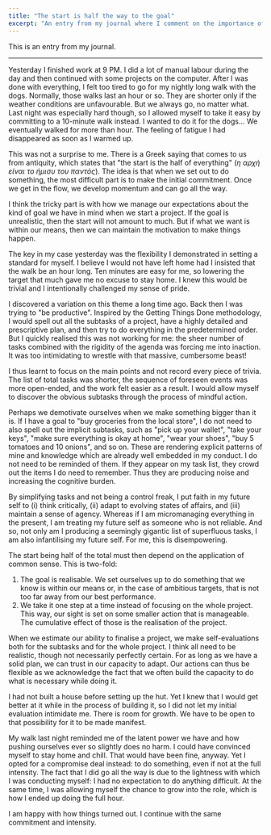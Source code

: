 ```yaml
---
title: "The start is half the way to the goal"
excerpt: "An entry from my journal where I comment on the importance of starting a project in earnest."
---
```


This is an entry from my journal.

* * *

Yesterday I finished work at 9 PM. I did a lot of manual labour during
the day and then continued with some projects on the computer. After I
was done with everything, I felt too tired to go for my nightly long
walk with the dogs. Normally, those walks last an hour or so. They are
shorter only if the weather conditions are unfavourable. But we always
go, no matter what. Last night was especially hard though, so I
allowed myself to take it easy by committing to a 10-minute walk
instead. I wanted to do it for the dogs... We eventually walked for
more than hour. The feeling of fatigue I had disappeared as soon as I
warmed up.

This was not a surprise to me. There is a Greek saying that comes to
us from antiquity, which states that "the start is the half of
everything" (_η αρχή είναι το ήμισυ του παντός_). The idea is that
when we set out to do something, the most difficult part is to make
the initial commitment. Once we get in the flow, we develop momentum
and can go all the way.

I think the tricky part is with how we manage our expectations about
the kind of goal we have in mind when we start a project. If the goal
is unrealistic, then the start will not amount to much. But if what we
want is within our means, then we can maintain the motivation to make
things happen.

The key in my case yesterday was the flexibility I demonstrated in
setting a standard for myself. I believe I would not have left home
had I insisted that the walk be an hour long. Ten minutes are easy for
me, so lowering the target that much gave me no excuse to stay home. I
knew this would be trivial and I intentionally challenged my sense of
pride.

I discovered a variation on this theme a long time ago. Back then I
was trying to "be productive". Inspired by the Getting Things Done
methodology, I would spell out all the subtasks of a project, have a
highly detailed and prescriptive plan, and then try to do everything
in the predetermined order. But I quickly realised this was not
working for me: the sheer number of tasks combined with the rigidity
of the agenda was forcing me into inaction. It was too intimidating to
wrestle with that massive, cumbersome beast!

I thus learnt to focus on the main points and not record every piece
of trivia. The list of total tasks was shorter, the sequence of
foreseen events was more open-ended, and the work felt easier as a
result. I would allow myself to discover the obvious subtasks through
the process of mindful action.

Perhaps we demotivate ourselves when we make something bigger than it
is. If I have a goal to "buy groceries from the local store", I do not
need to also spell out the implicit subtasks, such as "pick up your
wallet", "take your keys", "make sure everything is okay at home",
"wear your shoes", "buy 5 tomatoes and 10 onions", and so on. These
are rendering explicit patterns of mine and knowledge which are
already well embedded in my conduct. I do not need to be reminded of
them. If they appear on my task list, they crowd out the items I do
need to remember. Thus they are producing noise and increasing the
cognitive burden.

By simplifying tasks and not being a control freak, I put faith in my
future self to (i) think critically, (ii) adapt to evolving states of
affairs, and (iii) maintain a sense of agency. Whereas if I am
micromanaging everything in the present, I am treating my future self
as someone who is not reliable. And so, not only am I producing a
seemingly gigantic list of superfluous tasks, I am also infantilising
my future self. For me, this is disempowering.

The start being half of the total must then depend on the application
of common sense. This is two-fold:

1. The goal is realisable. We set ourselves up to do something that we
   know is within our means or, in the case of ambitious targets, that
   is not too far away from our best performance.
2. We take it one step at a time instead of focusing on the whole
   project. This way, our sight is set on some smaller action that is
   manageable. The cumulative effect of those is the realisation of
   the project.

When we estimate our ability to finalise a project, we make
self-evaluations both for the subtasks and for the whole project. I
think all need to be realistic, though not necessarily perfectly
certain. For as long as we have a solid plan, we can trust in our
capacity to adapt. Our actions can thus be flexible as we acknowledge
the fact that we often build the capacity to do what is necessary
while doing it.

I had not built a house before setting up the hut. Yet I knew that I
would get better at it while in the process of building it, so I did
not let my initial evaluation intimidate me. There is room for growth.
We have to be open to that possibility for it to be made manifest.

My walk last night reminded me of the latent power we have and how
pushing ourselves ever so slightly does no harm. I could have
convinced myself to stay home and chill. That would have been fine,
anyway. Yet I opted for a compromise deal instead: to do something,
even if not at the full intensity. The fact that I did go all the way
is due to the lightness with which I was conducting myself: I had no
expectation to do anything difficult. At the same time, I was allowing
myself the chance to grow into the role, which is how I ended up doing
the full hour.

I am happy with how things turned out. I continue with the same
commitment and intensity.

